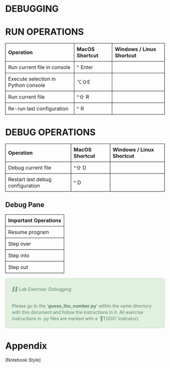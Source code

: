 <h1>DEBUGGING</h1>

# RUN OPERATIONS

| Operation                           | MacOS Shortcut | Windows / Linux Shortcut |
|-------------------------------------|----------------|--------------------------|
| Run current file in console         | ^ Enter        |                          |
| Execute selection in Python console | ⌥⇧E            |                          |
| Run current file                    | ^⇧ R           |                          |
| Re-run last configuration           | ^ R            |                          |

# DEBUG OPERATIONS

| Operation                        | MacOS Shortcut | Windows / Linux Shortcut |
|----------------------------------|----------------|--------------------------|
| Debug current file               | ^⇧ D           |                          |
| Restart last debug configuration | ^ D            |                          |

## Debug Pane

| Important Operations | 
|----------------------|
| Resume program       |
| Step over            |
| Step into            |
| Step out             |

<div class="exercise box">

###### 🧑‍💻 Lab Exercise: Debugging

Please go to the '**guess_the_number.py**' within the same directory with this
document and follow the instructions in it. All exercise instructions in .py
files are marked with a '🧑‍TODO' indicator).

</div>




<h1>Appendix</h1>

[Notebook Style]

<style>

    :root {
        --lineHeight: 20px;
        --max-width: 510px;
    }

    img {
        border-radius: 6px;
    }

    /* ----- VARIOUS BOXES -------------------------------------------------- */


    .box {
        margin-top: 15px;
        padding: 5px 20px 5px 20px;
        border-width: 1.5px;
        border-style: solid;
        border-radius: 6px;
        line-height: var(--lineHeight);
        max-width: var(--max-width);
    }

    /* Placeholders are for instructions such as `Enter your answer here' */
    .placeholder, .answer-container {  /* gray, dashed*/
        max-width: var(--max-width);
        color: rgb(130, 130, 130);
        padding: 16px 10px;
        border: 1px dashed rgb(130, 130, 130);
        border-radius: 6px;
        font-family: "Courier New", Courier, monospace;
        line-height: var(--lineHeight);
    }

    /* Code placeholders are pre-filled */
    .placeholder-code {  /* gray, dashed*/
        max-width: var(--max-width);
        color: rgb(130, 130, 130);
        padding: 16px 10px;
        border: 1px dashed rgb(130, 130, 130);
        border-radius: 6px;
        font-family: "Courier New", Courier, monospace;
        line-height: var(--lineHeight);
    }
    .placeholder-code::before {
        content: "Your code here."
    }

    .exercise {  /* green */
        background-color: rgb(225, 241, 223);
        border-color: rgba(91, 116, 127, 0.25);
    }

   .exercise * {
      color: rgb(91, 127, 116);
   }

    .student-entry {
        max-width: var(--max-width);
        padding: 16px 10px;
        border: 1px solid;
        border-radius: 6px;
        line-height: var(--lineHeight);

    }

   .exercise > .student-entry, .exercise > * > li > .student-entry {
        background-color: rgb(205, 221, 203);
        border-color: rgba(91, 116, 127, 0.25);
   }

    .info {  /* blue */
        background-color: rgb(210, 234, 244);
        border-color: rgba(91, 116, 127, 0.25);
    }
       .info * {
        color: rgb(91, 116, 127);
    }

    
    .assignment {  /* yellow */
        background-color: #FBE3BB;
        border-color: #EBDDBF;
    }
   .assignment * {
     color: #AF704D;
   }

    .assignment > .student-entry, .assignment > * > li > .student-entry {
        background-color: rgba( 150, 0, 0, 0.1);
        border-color: #AF704D;
    }

    .warning {  /* red */
        color: rgb(139, 83, 88);
        background-color: rgb(238, 213, 217);
        border-color: rgba(139, 83, 88, 0.25);
    }


    .addendum {
        background-color: DarkSalmon;
        color: White;
        font-size: 20px;
        font-weight: bold;
        height: 60px;
        padding-left: 20px;  
        padding-top: 55px !important;      
    }


    .todo {
        background-color: GoldenRod;
        color: DarkRed;
        font-size: 30px;
        font-weight: bold;
        padding-left: 20px;
        padding-bottom: 55px !important;      
        padding-top: 55px !important;      
    }

    .todo-next-year {
        background-color: Gray;
        color: Black;
        font-size: 30px;
        font-weight: bold;
        padding-bottom: 27px !important;      
        padding-left: 20px;  
        padding-top: 27px !important;      
    }
   
    .todo-description {
        font-size:12pt; 
        font-weight: normal;
    }


    /* Code fences */
    pre code {
    
    }

    /* Code block */
    .code {
        color: rgb(18, 18, 18);
        background-color: rgba(250, 250, 250, 0.75); /* gray background */
        border: 1px solid #ddd;
        border-radius: 4px;
        font-family: "Courier New", Courier, monospace;
        white-space: pre-wrap; /* Instead of using break tags for every individual line break, you can simply use newline characters. (However, for double line breaks, a break tag is still necessary, although a single one would suffice.) */
    }

    .codebox {
        padding-top: 0px;
        padding-bottom: 20px;
        padding-left: 15px;
        padding-right: 15px;
        color: rgb(18, 18, 18);
        background-color: rgba(250, 250, 250, 0.75); /* gray background */
        border: 1px solid #ddd;
        border-radius: 4px;
        font-family: "Courier New", Courier, monospace;
        white-space: pre-wrap; /* Instead of using break tags for every individual line break, you can simply use newline characters. (However, for double line breaks, a break tag is still necessary, although a single one would suffice.) */
    }



    details > div {
        padding-left: 15px;
        background-color: rgba(0, 0, 0, 0.05);
        padding: 15px;
        border-radius: 6px;
    }

    details > summary {
        cursor: pointer;
    }

    .quote {
        background: rgba(203, 195, 227);
        padding: 0.8em 10px;
        font-size: 1.05em;
        /*font-style: italic;*/
        line-height: 1.5em;
        color: rgb(123, 115, 147);
        border: 0 solid rgba(203, 195, 227, 0.8);  /* Width is overwritten via border-with */
        border-width: 1.5px 1.5px 1.5px 10px;
        border-radius: 4px;
        color: rgb(108, 60, 128);
        max-width: 500px;

    }

    .quote:before {
        content: "\“";
        font-size: 4em;
        line-height: 0.1em;
        margin-right: 0.25em;
        vertical-align: -0.4em;
        color: rgb(183, 175, 207);
    }

    .quote p {
        display: inline; 
    }


    .author {
        margin-top: 0.5em;
        color: rgb(123, 115, 147);
        font-style: normal;
        font-size: 0.8em;
    }


    /* ----- TEXT ----------------------------------------------------------- */

    p, li, h1, h2, h3, h4, h5, h6, pre {
      max-width: var(--max-width);
    }

    .rule-code{
        color:lightgray;
        font-size:11pt;
    }


    /* ----- TABLE -----------------------------------------------------------*/

    table {
        border-collapse: collapse;
        width: 100%;
    }

    th, td {
        border: 1px solid #000;
        padding: 8px;
        text-align: left;
    }

    .clean-code {
        color: OliveDrab;
    }

    .dirty-code {
        color: IndianRed;
    }

</style>